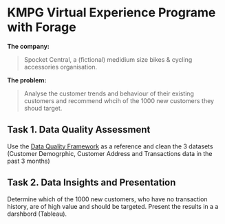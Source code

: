 # KMPG Virtual Experience Programe with Forage 
__The company:__
>Spocket Central, a (fictional) medidium size bikes & cycling accessories organisation.

__The problem:__  
>Analyse the customer trends and behaviour of their existing customers and recommend whcih of the 1000 new customers they shoud target. 

## __Task 1. Data Quality Assessment__

Use the [Data Quality Framework](https://images.app.goo.gl/ezoZeFvVzoxqJw53A) as a reference and clean the 3 datasets (Customer Demogrphic, Customer Address and Transactions data in the past 3 months) 

## __Task 2. Data Insights and Presentation__
Determine which of the 1000 new customers, who have no transaction history, are of high value and should be targeted. Present the results in a a darshbord (Tableau).

